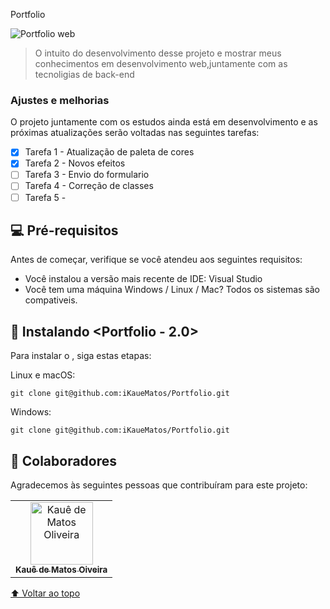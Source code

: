 Portfolio

![Portfolio web](https://user-images.githubusercontent.com/98132837/217393496-d8798fa5-5181-488b-a304-8e4a5fdfd144.png)



> O intuito do desenvolvimento desse projeto  e mostrar meus conhecimentos em desenvolvimento web,juntamente com as tecnoligias de back-end


### Ajustes e melhorias

O projeto juntamente com os estudos ainda está em desenvolvimento e as próximas atualizações serão voltadas nas seguintes tarefas:

- [x] Tarefa 1 - Atualização de paleta de cores
- [x] Tarefa 2 - Novos efeitos 
- [ ] Tarefa 3 - Envio do formulario
- [ ] Tarefa 4 - Correção de classes
- [ ] Tarefa 5 - 

## 💻 Pré-requisitos

Antes de começar, verifique se você atendeu aos seguintes requisitos:
* Você instalou a versão mais recente de IDE: Visual Studio
* Você tem uma máquina Windows / Linux / Mac? Todos os sistemas são compativeis.


## 🚀 Instalando <Portfolio - 2.0>

Para instalar o <Portfolio>, siga estas etapas:

Linux e macOS:
```
git clone git@github.com:iKaueMatos/Portfolio.git
```

Windows:
```
git clone git@github.com:iKaueMatos/Portfolio.git 
```

## 🤝 Colaboradores

Agradecemos às seguintes pessoas que contribuíram para este projeto:

<table>
  <tr>
    <td align="center">
      <a href="#">
        <img src="https://avatars.githubusercontent.com/u/98132837?v=4" width="100px;" alt="Kauê de Matos Oliveira"/><br>
        <sub>
          <b>Kauê de Matos Oiveira</b>
        </sub>
      </a>
    </td>
 </tr>
</table>


[⬆ Voltar ao topo](#Projects-javascript)<br>




